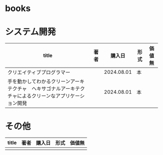 # books

# システム開発
|title|著者|購入日|形式|価値無|
|-----|-----|-----|-----|-----|
| クリエイティブプログラマー  |   | 2024.08.01  |  本  |   |
| 手を動かしてわかるクリーンアーキテクチャ　ヘキサゴナルアーキテクチャによるクリーンなアプリケーション開発 |   | 2024.08.01 | 本 |   |

# その他
|title|著者|購入日|形式|価値無|
|-----|-----|-----|-----|-----|
|   |   |   |    |   |

